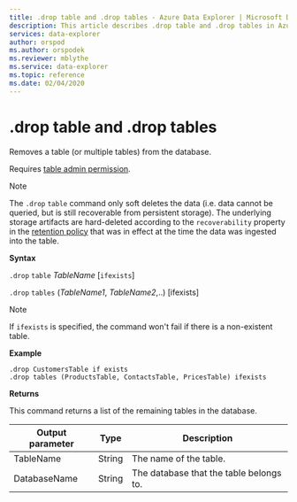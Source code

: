 ```yaml
---
title: .drop table and .drop tables - Azure Data Explorer | Microsoft Docs
description: This article describes .drop table and .drop tables in Azure Data Explorer.
services: data-explorer
author: orspod
ms.author: orspodek
ms.reviewer: mblythe
ms.service: data-explorer
ms.topic: reference
ms.date: 02/04/2020
---
```

# .drop table and .drop tables

Removes a table (or multiple tables) from the database.

Requires [table admin permission](../management/access-control/role-based-authorization.md).

> [!NOTE]
> The `.drop` `table` command only soft deletes the data (i.e. data cannot be queried,
but is still recoverable from persistent storage). The underlying storage artifacts are hard-deleted
according to the `recoverability` property in the [retention policy](../concepts/retentionpolicy.md)
that was in effect at the time the data was ingested into the table.

**Syntax**

`.drop` `table` *TableName* [`ifexists`]

`.drop` `tables` (*TableName1*, *TableName2*,..) [ifexists]

> [!NOTE]
> If `ifexists` is specified, the command won't fail if there is a non-existent table.

**Example**

```
.drop CustomersTable if exists
.drop tables (ProductsTable, ContactsTable, PricesTable) ifexists
```

**Returns**

This command returns a list of the remaining tables in the database. 

| Output parameter | Type   | Description                             |
|------------------|--------|-----------------------------------------|
| TableName        | String | The name of the table.                  |
| DatabaseName     | String | The database that the table belongs to. |